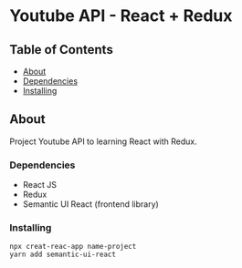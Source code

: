# Youtube API - React + Redux

## Table of Contents

- [About](#about)
- [Dependencies](#dependencies)
- [Installing](#installing)

## About <a name = "about"></a>

Project Youtube API to learning React with Redux.

### Dependencies

- React JS
- Redux
- Semantic UI React (frontend library)

### Installing

```
npx creat-reac-app name-project
yarn add semantic-ui-react
```
